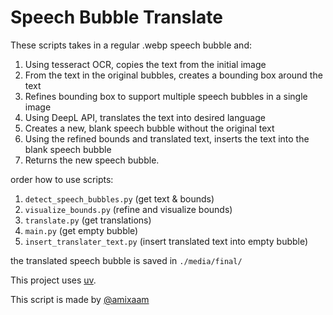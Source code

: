 # Speech Bubble Translate

These scripts takes in a regular .webp speech bubble and:

1. Using tesseract OCR, copies the text from the initial image
2. From the text in the original bubbles, creates a bounding box around the text
3. Refines bounding box to support multiple speech bubbles in a single image
4. Using DeepL API, translates the text into desired language
5. Creates a new, blank speech bubble without the original text
6. Using the refined bounds and translated text, inserts the text into the blank speech bubble
7. Returns the new speech bubble.

order how to use scripts:
1. `detect_speech_bubbles.py` (get text & bounds)
2. `visualize_bounds.py` (refine and visualize bounds)
3. `translate.py` (get translations)
4. `main.py` (get empty bubble)
5. `insert_translater_text.py` (insert translated text into empty bubble)

the translated speech bubble is saved in `./media/final/`

This project uses [uv](https://docs.astral.sh/uv/).

This script is made by [@amixaam](https://github.com/amixaam)
